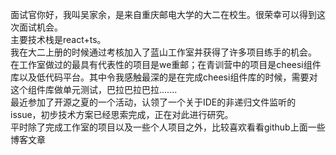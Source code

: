 面试官你好，我叫吴家余，是来自重庆邮电大学的大二在校生。很荣幸可以得到这次面试机会。<br />主要技术栈是react+ts。<br />我在大二上册的时候通过考核加入了蓝山工作室并获得了许多项目练手的机会。<br />在工作室做过的最具有代表性的项目是we重邮；在青训营中的项目是cheesi组件库以及低代码平台。其中令我感触最深的是在完成cheesi组件库的时候，需要对这个组件库做单元测试，巴拉巴拉巴拉.......<br />最近参加了开源之夏的一个活动，认领了一个关于IDE的非递归文件监听的issue，初步技术方案已经思索完成，正在对此进行研究。<br />平时除了完成工作室的项目以及一些个人项目之外，比较喜欢看看github上面一些博客文章



